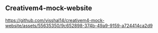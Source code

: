 ## Creativem4-mock-website

https://github.com/visshal14/creativem4-mock-website/assets/55635350/9c652898-374b-49a9-9159-a724414ca2d9

